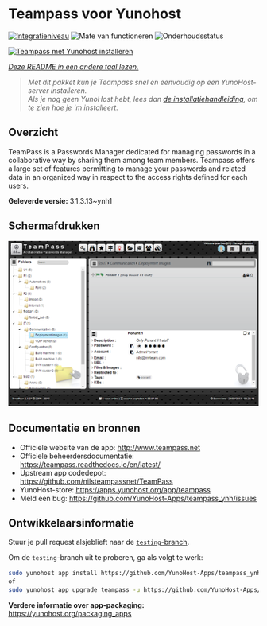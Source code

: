 <!--
NB: Deze README is automatisch gegenereerd door <https://github.com/YunoHost/apps/tree/master/tools/readme_generator>
Hij mag NIET handmatig aangepast worden.
-->

# Teampass voor Yunohost

[![Integratieniveau](https://apps.yunohost.org/badge/integration/teampass)](https://ci-apps.yunohost.org/ci/apps/teampass/)
![Mate van functioneren](https://apps.yunohost.org/badge/state/teampass)
![Onderhoudsstatus](https://apps.yunohost.org/badge/maintained/teampass)

[![Teampass met Yunohost installeren](https://install-app.yunohost.org/install-with-yunohost.svg)](https://install-app.yunohost.org/?app=teampass)

*[Deze README in een andere taal lezen.](./ALL_README.md)*

> *Met dit pakket kun je Teampass snel en eenvoudig op een YunoHost-server installeren.*  
> *Als je nog geen YunoHost hebt, lees dan [de installatiehandleiding](https://yunohost.org/install), om te zien hoe je 'm installeert.*

## Overzicht

TeamPass is a Passwords Manager dedicated for managing passwords in a collaborative way by sharing them among team members.
Teampass offers a large set of features permitting to manage your passwords and related data in an organized way in respect to the access rights defined for each users.


**Geleverde versie:** 3.1.3.13~ynh1

## Schermafdrukken

![Schermafdrukken van Teampass](./doc/screenshots/screenshot.png)

## Documentatie en bronnen

- Officiele website van de app: <http://www.teampass.net>
- Officiele beheerdersdocumentatie: <https://teampass.readthedocs.io/en/latest/>
- Upstream app codedepot: <https://github.com/nilsteampassnet/TeamPass>
- YunoHost-store: <https://apps.yunohost.org/app/teampass>
- Meld een bug: <https://github.com/YunoHost-Apps/teampass_ynh/issues>

## Ontwikkelaarsinformatie

Stuur je pull request alsjeblieft naar de [`testing`-branch](https://github.com/YunoHost-Apps/teampass_ynh/tree/testing).

Om de `testing`-branch uit te proberen, ga als volgt te werk:

```bash
sudo yunohost app install https://github.com/YunoHost-Apps/teampass_ynh/tree/testing --debug
of
sudo yunohost app upgrade teampass -u https://github.com/YunoHost-Apps/teampass_ynh/tree/testing --debug
```

**Verdere informatie over app-packaging:** <https://yunohost.org/packaging_apps>
